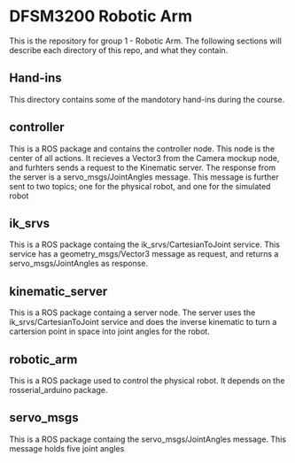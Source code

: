 # DFSM3200 Robotic Arm
This is the repository for group 1 - Robotic Arm. The following sections will describe each directory of this repo, and what they contain.

## Hand-ins
This directory contains some of the mandotory hand-ins during the course.

## controller
This is a ROS package and contains the controller node. This node is the center of all actions. It recieves a Vector3 from the Camera mockup node, and furhters sends a request to the Kinematic server. The response from the server is a servo_msgs/JointAngles message. This message is further sent to two topics; one for the physical robot, and one for the simulated robot

## ik_srvs
This is a ROS package containg the ik_srvs/CartesianToJoint service. This service has a geometry_msgs/Vector3 message as request, and returns a servo_msgs/JointAngles as response.

## kinematic_server
This is a ROS package containg a server node. The server uses the ik_srvs/CartesianToJoint service and does the inverse kinematic to turn a cartersion point in space into joint angles for the robot.

## robotic_arm
This is a ROS package used to control the physical robot. It depends on the rosserial_arduino package.

## servo_msgs
This is a ROS package containg the servo_msgs/JointAngles message. This message holds five joint angles
